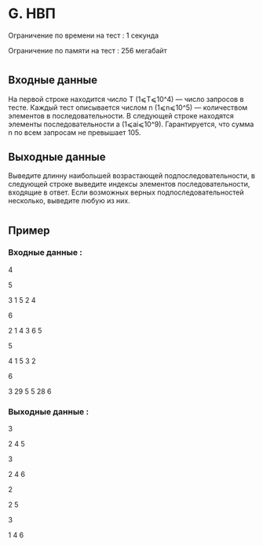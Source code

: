 # G. НВП
Ограничение по времени на тест : 1 секунда

Ограничение по памяти на тест : 256 мегабайт

#

## Входные данные
На первой строке находится число T (1⩽T⩽10^4) — число запросов в тесте. Каждый тест описывается числом n (1⩽n⩽10^5) — количеством элементов в последовательности. В следующей строке находятся элементы последовательности a (1⩽ai⩽10^9). Гарантируется, что сумма n по всем запросам не превышает 105.

## Выходные данные
Выведите длинну наибольшей возрастающей подпоследовательности, в следующей строке выведите индексы элементов последовательности, входящие в ответ. Если возможных верных подпоследовательностей несколько, выведите любую из них.

#

## Пример

### Входные данные :
4

5

3 1 5 2 4

6

2 1 4 3 6 5

5

4 1 5 3 2

6

3 29 5 5 28 6
### Выходные данные :
3

2 4 5

3

2 4 6

2

2 5

3

1 4 6